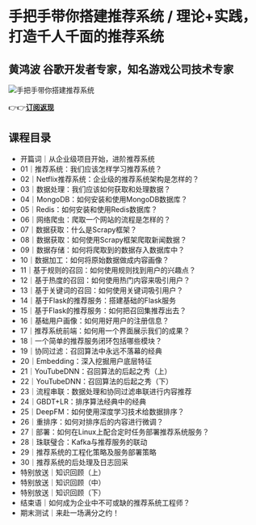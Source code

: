 手把手带你搭建推荐系统 / 理论+实践，打造千人千面的推荐系统
===============================

黄鸿波 **谷歌开发者专家，知名游戏公司技术专家**
--------------------------

![手把手带你搭建推荐系统](https://www.geekgay.com/storage/geek/geek_1aaf5519e08c6a5777208240df688e22.jpg)  
  
👉👉[**订阅返现**](https://time.geekbang.org/column/intro/100542801?code=yjePMOxt0Zro8iyqSRi8yGjkdt%2FnNNUyu6RFhX98xCA%3D "手把手带你搭建推荐系统")  
  
课程目录
----

  
  
- 开篇词｜从企业级项目开始，进阶推荐系统
- 01｜推荐系统：我们应该怎样学习推荐系统？
- 02｜Netflix推荐系统：企业级的推荐系统架构是怎样的？
- 03｜数据处理：我们应该如何获取和处理数据？
- 04｜MongoDB：如何安装和使用MongoDB数据库？
- 05｜Redis：如何安装和使用Redis数据库？
- 06｜网络爬虫：爬取一个网站的流程是怎样的？
- 07｜数据获取：什么是Scrapy框架？
- 08｜数据获取：如何使用Scrapy框架爬取新闻数据？
- 09｜数据存储：如何将爬取到的数据存入数据库中？
- 10｜数据加工：如何将原始数据做成内容画像？
- 11｜基于规则的召回：如何使用规则找到用户的兴趣点？
- 12｜基于热度的召回：如何使用热门内容来吸引用户？
- 13｜基于关键词的召回：如何使用关键词吸引用户？
- 14｜基于Flask的推荐服务：搭建基础的Flask服务
- 15｜基于Flask的推荐服务：如何把召回集推荐出去？
- 16｜基础用户画像：如何用好用户的注册信息？
- 17｜推荐系统前端：如何用一个界面展示我们的成果？
- 18｜一个简单的推荐服务闭环包括哪些模块？
- 19｜协同过滤：召回算法中永远不落幕的经典
- 20｜Embedding：深入挖掘用户底层特征
- 21｜YouTubeDNN：召回算法的后起之秀（上）
- 22｜YouTubeDNN：召回算法的后起之秀（下）
- 23｜流程串联：数据处理和协同过滤串联进行内容推荐
- 24｜GBDT+LR：排序算法经典中的经典
- 25｜DeepFM：如何使用深度学习技术给数据排序？
- 26｜重排序：如何对排序后的内容进行微调？
- 27｜部署：如何在Linux上配合定时任务部署推荐系统服务？
- 28｜珠联璧合：Kafka与推荐服务的联动
- 29｜推荐系统的工程化策略及服务部署策略
- 30｜推荐系统的后处理及日志回采
- 特别放送｜知识回顾（上）
- 特别放送｜知识回顾（中）
- 特别放送｜知识回顾（下）
- 结束语｜如何成为企业中不可或缺的推荐系统工程师？
- 期末测试｜来赴一场满分之约！